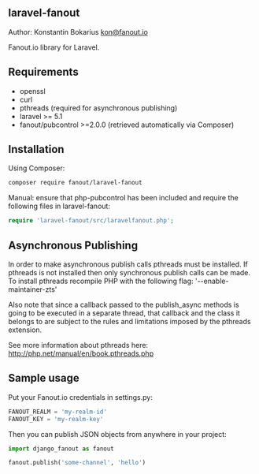 laravel-fanout
-------------
Author: Konstantin Bokarius <kon@fanout.io>

Fanout.io library for Laravel.

Requirements
------------

* openssl
* curl
* pthreads (required for asynchronous publishing)
* laravel >= 5.1
* fanout/pubcontrol >=2.0.0 (retrieved automatically via Composer)

Installation
------------

Using Composer:

```sh
composer require fanout/laravel-fanout
```

Manual: ensure that php-pubcontrol has been included and require the following files in laravel-fanout:

```PHP
require 'laravel-fanout/src/laravelfanout.php';
```

Asynchronous Publishing
-----------------------

In order to make asynchronous publish calls pthreads must be installed. If pthreads is not installed then only synchronous publish calls can be made. To install pthreads recompile PHP with the following flag: '--enable-maintainer-zts'

Also note that since a callback passed to the publish_async methods is going to be executed in a separate thread, that callback and the class it belongs to are subject to the rules and limitations imposed by the pthreads extension.

See more information about pthreads here: http://php.net/manual/en/book.pthreads.php

Sample usage
------------

Put your Fanout.io credentials in settings.py:

```python
FANOUT_REALM = 'my-realm-id'
FANOUT_KEY = 'my-realm-key'
```

Then you can publish JSON objects from anywhere in your project:

```python
import django_fanout as fanout

fanout.publish('some-channel', 'hello')
```
